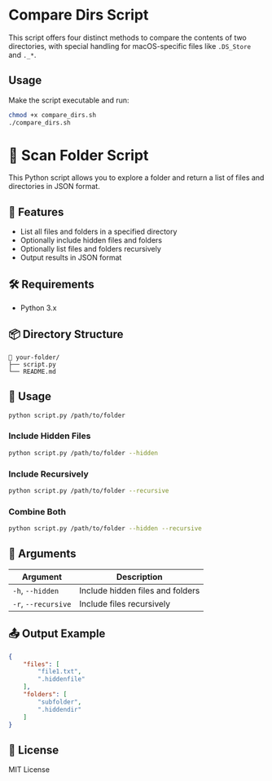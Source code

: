 # Compare Dirs Script

This script offers four distinct methods to compare the contents of two directories, with special handling for macOS-specific files like `.DS_Store` and `._*`.

## Usage

Make the script executable and run:

```bash
chmod +x compare_dirs.sh
./compare_dirs.sh
```

# 📁 Scan Folder Script

This Python script allows you to explore a folder and return a list of files and directories in JSON format.

## 🚀 Features

- List all files and folders in a specified directory
- Optionally include hidden files and folders
- Optionally list files and folders recursively
- Output results in JSON format

## 🛠️ Requirements

- Python 3.x

## 📦 Directory Structure

```
📂 your-folder/
├── script.py
└── README.md
```

## 📄 Usage

```bash
python script.py /path/to/folder
```

### Include Hidden Files

```bash
python script.py /path/to/folder --hidden
```

### Include Recursively

```bash
python script.py /path/to/folder --recursive
```

### Combine Both

```bash
python script.py /path/to/folder --hidden --recursive
```

## 🔧 Arguments

| Argument         | Description                       |
|------------------|-----------------------------------|
| `-h`, `--hidden` | Include hidden files and folders  |
| `-r`, `--recursive` | Include files recursively     |

## 📤 Output Example

```json
{
    "files": [
        "file1.txt",
        ".hiddenfile"
    ],
    "folders": [
        "subfolder",
        ".hiddendir"
    ]
}
```

## 📃 License

MIT License
